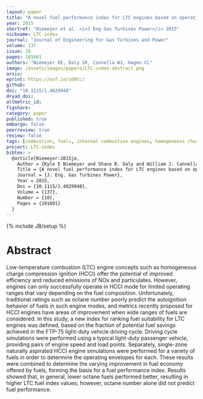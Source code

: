 ```yaml
---
layout: paper
title: "A novel fuel performance index for LTC engines based on operating envelopes in light-duty driving cycle simulations"
year: 2015
shortref: "Niemeyer et al. <i>J Eng Gas Turbines Power</i> 2015"
nickname: LTC-index
journal: "Journal of Engineering for Gas Turbines and Power"
volume: 137
issue: 10
pages: 101601
authors: "Niemeyer KE, Daly SR, Cannella WJ, Hagen CL"
image: /assets/images/papers/LTC-index-abstract.png
arxiv:
eprint: https://osf.io/zd9tc/
github:
doi: "10.1115/1.4029948"
dryad_doi:
altmetric_id:
figshare:
category: paper
published: true
embargo: false
peerreview: true
review: false
tags: [combustion, fuels, internal combustion engines, homogeneous charge compression ignition]
project: LTC-index
bibtex: >
  @article{Niemeyer:2015je,
    Author = {Kyle E Niemeyer and Shane R. Daly and William J. Cannella and Christopher L. Hagen},
    Title = {A novel fuel performance index for LTC engines based on operating envelopes in light-duty driving cycle simulations},
    Journal = {J. Eng. Gas Turbines Power},
    Year = 2015,
    Doi = {10.1115/1.4029948},
    Volume = {137},
    Number = {10},
    Pages = {101601}
  }
---
```

{% include JB/setup %}

# Abstract

Low-temperature combustion (LTC) engine concepts such as homogeneous charge compression ignition (HCCI) offer the potential of improved efficiency and reduced emissions of NOx and particulates. However, engines can only successfully operate in HCCI mode for limited operating ranges that vary depending on the fuel composition. Unfortunately, traditional ratings such as octane number poorly predict the autoignition behavior of fuels in such engine modes, and metrics recently proposed for HCCI engines have areas of improvement when wide ranges of fuels are considered. In this study, a new index for ranking fuel suitability for LTC engines was defined, based on the fraction of potential fuel savings achieved in the FTP-75 light-duty vehicle driving cycle. Driving cycle simulations were performed using a typical light-duty passenger vehicle, providing pairs of engine speed and load points. Separately, single-zone naturally aspirated HCCI engine simulations were performed for a variety of fuels in order to determine the operating envelopes for each. These results were combined to determine the varying improvement in fuel economy offered by fuels, forming the basis for a fuel performance index. Results showed that, in general, lower octane fuels performed better, resulting in higher LTC fuel index values; however, octane number alone did not predict fuel performance.
